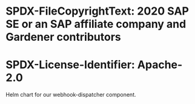 # SPDX-FileCopyrightText: 2020 SAP SE or an SAP affiliate company and Gardener contributors
#
# SPDX-License-Identifier: Apache-2.0

Helm chart for our webhook-dispatcher component.